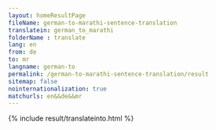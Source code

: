 ```yaml
---
layout: homeResultPage
fileName: german-to-marathi-sentence-translation
translatein: german_to_marathi
folderName : translate
lang: en
from: de
to: mr
langname: german-to
permalink: /german-to-marathi-sentence-translation/result
sitemap: false
nointernationalization: true
matchurls: en&&de&&mr
---
```

{% include result/translateinto.html %}

<script src="/js/result/translation.js" data-foldername="{{page.folderName}}" data-lang="{{page.lang}}"></script>
